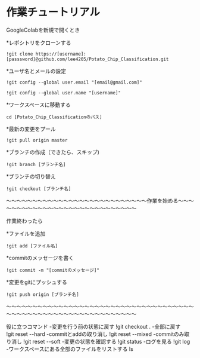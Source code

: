 # 作業チュートリアル

GoogleColabを新規で開くとき

*レポシトリをクローンする

```!git clone https://[username]:[passsword]@github.com/lee4205/Potato_Chip_Classification.git```

*ユーザ名とメールの設定

```!git config --global user.email "[email@gmail.com]"```

```!git config --global user.name "[username]"```

*ワークスペースに移動する

```cd [Potato_Chip_Classificationのパス]```

*最新の変更をプール

```!git pull origin master```

*ブランチの作成（できたら、スキップ)

```!git branch [ブランチ名]```

*ブランチの切り替え

```!git checkout [ブランチ名]```

～～～～～～～～～～～～～～～～～～～～～～～～～～～作業を始める～～～～～～～～～～～～～～～～～～～～～～～～～～～～

作業終わったら

*ファイルを追加

```!git add [ファイル名]```

*commitのメッセージを書く

```!git commit -m "[commitのメッセージ]"```

*変更をgitにプッシュする

```!git push origin [ブランチ名]```

～～～～～～～～～～～～～～～～～～～～～～～～～～～～～～～～～～～～～～～～～～～～～～～～～～～～～～～～～～～～～

役に立つコマンド
-変更を行う前の状態に戻す
!git checkout .
-全部に戻す
!git reset --hard
-commitとaddの取り消し
!git reset --mixed
-commitのみ取り消し
!git reset --soft
-変更の状態を確認する
!git status
-ログを見る
!git log
-ワークスペースにある全部のファイルをリストする
ls
